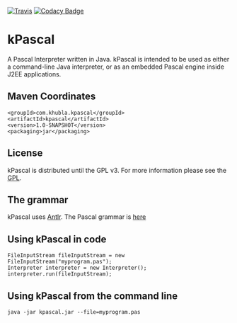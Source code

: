 [![Travis](https://travis-ci.org/teverett/kPascal.svg?branch=master)](https://travis-ci.org/teverett/kPascal)
[![Codacy Badge](https://api.codacy.com/project/badge/Grade/4990c2bde63b4380aada591d17334fd7)](https://www.codacy.com/app/teverett/kPascal?utm_source=github.com&amp;utm_medium=referral&amp;utm_content=teverett/kPascal&amp;utm_campaign=Badge_Grade)

kPascal
========

A Pascal Interpreter written in Java.  kPascal is intended to be used as either a command-line Java interpreter, or as an embedded Pascal engine inside J2EE applications.


Maven Coordinates
-------------------

```
<groupId>com.khubla.kpascal</groupId>
<artifactId>kpascal</artifactId>
<version>1.0-SNAPSHOT</version>
<packaging>jar</packaging>
```

License
---------

kPascal is distributed until the GPL v3. For more information please see the [GPL](http://www.gnu.org/licenses/gpl.txt).


The grammar
---------

kPascal uses [Antlr](http://www.antlr.org/).  The Pascal grammar is [here](https://github.com/antlr/grammars-v4/blob/master/pascal/pascal.g4)


Using kPascal in code
---------

````
FileInputStream fileInputStream = new FileInputStream("myprogram.pas");
Interpreter interpreter = new Interpreter();
interpreter.run(fileInputStream);

````

Using kPascal from the command line
---------

````
java -jar kpascal.jar --file=myprogram.pas

````